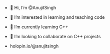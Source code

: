 - 👋 Hi, I’m @AnujitSingh
- 👀 I’m interested in learning and teaching code
- 🌱 I’m currently learning C++
- 💞️ I’m looking to collaborate on C++ projects

- holopin.io/@anujitsingh

<!---
AnujitSingh/AnujitSingh is a ✨ special ✨ repository because its `README.md` (this file) appears on your GitHub profile.
You can click the Preview link to take a look at your changes.
--->
